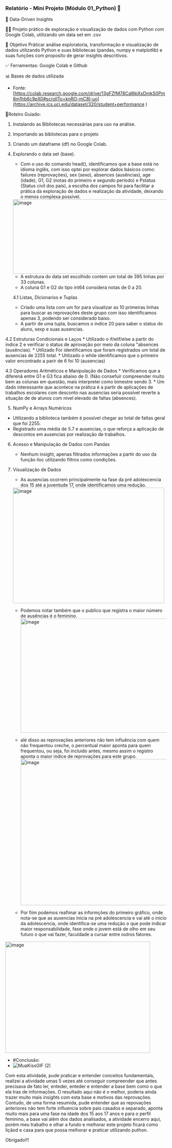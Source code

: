 ### Relatório - Mini Projeto (Módulo 01_Python) 🤺
📘 Data-Driven Insights 

🧑‍💻 Projeto prático de exploração e visualização de dados com Python com Google Colab, utilizando um data set em .csv

🎯 Objetivo
Práticar análise exploratoria, transformação e visualização de dados utilizando Python e suas bibliotecas (pandas, numpy e matplotlib) e suas funções com proposito de gerar insights descritivos.

✅ Ferramentas: Google Colab e Github

📊 Bases de dados utilizada

* Fonte: [https://colab.research.google.com/drive/13gFZfM78CaWpXsDmkS0Pm8m1hb6c9pX0#scrollTo=knRO-mC8I-uo](https://archive.ics.uci.edu/dataset/320/student+performance )

🧐Roteiro Guiado:

1. Instalando as Bibliotecas necessárias para uso na análise.
2. Importando as bibliotecas para o projeto
3. Criando um dataframe (df) no Google Colab.
4. Explorando o data set (base).
   * Com o uso do comando head(), identificamos que a base está no idioma inglês, com isso optei por explorar dados básicos como: failures (reprovações), sex (sexo), absences (ausências), age (idade), G1, G2 (notas do primeiro e segundo período) e Pstatus (Status civil dos pais), a escolha dos campos foi para facilitar a prática da exploração de dados e realização da atividade, deixando o menos complexa possível.
     
   <img width="625" height="232" alt="image" src="https://github.com/user-attachments/assets/6df5575a-4a98-498b-81c3-0f98a688a61d" />

    * A estrutura do data set escolhido contem um total de 395 linhas por 33 colunas.
    * A coluna G1 e G2 do tipo int64 considera notas de 0 a 20.

   4.1 Listas, Dicionarios e Tuplas
     * Criado uma lista com um for para visualizar as 10 primeiras linhas para buscar as reprovações deste grupo com isso identificamos apenas 3, podendo ser considerado baixo.
     * A partir de uma tupla, buscamos o indice 20 para saber o status do aluno, sexp e suas ausencias.
  
  4.2 Estruturas Condicionais e Laços
    * Utilizado o if/elif/else a partir do indice 2 e verificar o status de aprovação por meio da coluna "absences (ausências).
    * Utilizado For identificamos que foram registrados um total de ausencias de 2255 total.
    * Utilizado o while identificamos que o primeiro valor encontrado a parir de 6 foi 10 (ausencias)

  4.3 Operadores Aritméticos e Manipulação de Dados
    * Verificamos que a diferenã entre G1 e G3 fica abaixo de 0. (Não consefuir compreender muito bem as colunas em questão, mais interpretei como bimestre sendo 3.
    * Um dado interessante que acontece na prática é a partir de aplicações de trabalhos escolares com desconto nas ausencias seria possível reverte a situação de de alunos com nível elevado de faltas (absences).

5. NumPy e Arrays Numéricos
  * Utilizando a biblioteca também é possível chegar ao total de faltas geral que foi 2255.
  * Registrado uma média de 5.7 e ausencias, o que reforça a aplicação de descontos em ausencias por realização de trabalhos.

6. Acesso e Manipulação de Dados com Pandas
   * Nenhum insight, apenas filtrados informações a partir do uso da função iloc utilizando filtros como condições.
  
7. Visualização de Dados
   * As ausencias ocorrem principalmente na fase da pré adolexcencia dos 15 até a juventude 17, onde identificamos uma redução.
    <img width="472" height="360" alt="image" src="https://github.com/user-attachments/assets/f303f19e-17d0-4384-81bb-3bd76577840b" />

    * Podemos notar também que o publico que registra o maior número de ausências é o feminino.
      <img width="462" height="356" alt="image" src="https://github.com/user-attachments/assets/57567764-3a55-45f9-8524-500e7e3d2e5f" />

   * alé disso as reprovações anteriores não tem influência com quem não frequentou creche, o percentual maior aponta para quem frequentou, ou seja, foi incluido antes, mesmo assim o registro aponta o maior indice de reprovações para este grupo.
     <img width="592" height="456" alt="image" src="https://github.com/user-attachments/assets/5773d644-17b0-488f-b892-350312a4fba5" />

   * Por fiim podemos reafimar as informções do primeiro gráfico, onde nota-se que as auxencias inicia na pré adolescencia e vai até o inicio da adolescencia, onde identifica-se uma redução o que pode indicar maior responsabilidade, fase onde o jovem está de olho em seu futuro o que vai fazer, faculdade a cursar entre outros fatores.
  
  <img width="452" height="347" alt="image" src="https://github.com/user-attachments/assets/40a67b7b-c560-4004-abee-7e4636306eb2" />

* #Conclusão:
* ![MuaKissGIF (2)](https://github.com/user-attachments/assets/c4e9755d-84ee-4ac0-bba1-d7bda1ece48a)

Com esta atividade, pude praticar e entender conceitos fundamentais, realizei a atividade umas 5 vezes até conseguir compreender que antes precisava de fato ler, enteder, enteder e entender a base bem como o que ela tras de informações. O resultado aqui não é o melhor, poderia ainda trazer muito mais insights com esta base e motivos das reprovações. Contudo, de uma forma resumida, pude entender que as repovações anteriores não tem forte influencia sobre pais casados e separado, aponta muito mais para uma fase na idade dos 15 aos 17 anos e para o perfil feminino, a base vai além dos dados analisados, a atividade encerro aqui, porém meu trabalho e olhar a fundo e melhorar este projeto ficará como liçãod e casa para que possa melhorar e praticar utilizando puthon.

Obrigado!!!

   
